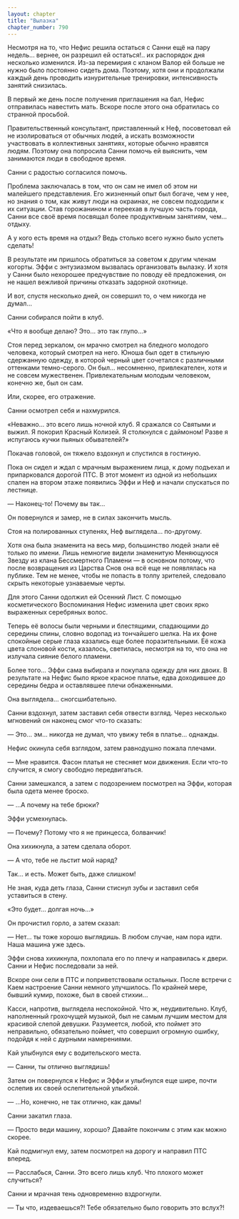 ```yaml
---
layout: chapter
title: "Вылазка"
chapter_number: 790
---
```


Несмотря на то, что Нефис решила остаться с Санни ещё на пару недель... вернее, он разрешил ей остаться!.. их распорядок дня несколько изменился. Из-за перемирия с кланом Валор ей больше не нужно было постоянно сидеть дома. Поэтому, хотя они и продолжали каждый день проводить изнурительные тренировки, интенсивность занятий снизилась.

В первый же день после получения приглашения на бал, Нефис отправилась навестить мать. Вскоре после этого она обратилась со странной просьбой.

Правительственный консультант, приставленный к Неф, посоветовал ей не изолироваться от обычных людей, а искать возможности участвовать в коллективных занятиях, которые обычно нравятся людям. Поэтому она попросила Санни помочь ей выяснить, чем занимаются люди в свободное время.

Санни с радостью согласился помочь.

Проблема заключалась в том, что он сам не имел об этом ни малейшего представления. Его жизненный опыт был богаче, чем у нее, но знания о том, как живут люди на окраинах, не совсем подходили к их ситуации. Став горожанином и переехав в лучшую часть города, Санни все своё время посвящал более продуктивным занятиям, чем... отдыху.

А у кого есть время на отдых? Ведь столько всего нужно было успеть сделать!

В результате им пришлось обратиться за советом к другим членам когорты. Эффи с энтузиазмом вызвалась организовать вылазку. И хотя у Санни было нехорошее предчувствие по поводу её предложения, он не нашел вежливой причины отказать задорной охотнице.

И вот, спустя несколько дней, он совершил то, о чем никогда не думал...

Санни собирался пойти в клуб.

«Что я вообще делаю? Это... это так глупо...»

Стоя перед зеркалом, он мрачно смотрел на бледного молодого человека, который смотрел на него. Юноша был одет в стильную сдержанную одежду, в которой черный цвет сочетался с различными оттенками темно-серого. Он был... несомненно, привлекателен, хотя и не совсем мужественен. Привлекательным молодым человеком, конечно же, был он сам.

Или, скорее, его отражение.

Санни осмотрел себя и нахмурился.

«Неважно... это всего лишь ночной клуб. Я сражался со Святыми и выжил. Я покорил Красный Колизей. Я столкнулся с даймоном! Разве я испугаюсь кучки пьяных обывателей?»

Покачав головой, он тяжело вздохнул и спустился в гостиную.

Пока он сидел и ждал с мрачным выражением лица, к дому подъехал и припарковался дорогой ПТС. В этот момент из одной из небольших спален на втором этаже появились Эффи и Неф и начали спускаться по лестнице.

— Наконец-то! Почему вы так...

Он повернулся и замер, не в силах закончить мысль.

Стоя на полированных ступенях, Неф выглядела... по-другому.

Хотя она была знаменита на весь мир, большинство людей знали её только по имени. Лишь немногие видели знаменитую Меняющуюся Звезду из клана Бессмертного Пламени — в основном потому, что после возвращения из Царства Снов она всё еще не появлялась на публике. Тем не менее, чтобы не попасть в толпу зрителей, следовало скрыть некоторые узнаваемые черты.

Для этого Санни одолжил ей Осенний Лист. С помощью косметического Воспоминания Нефис изменила цвет своих ярко выраженных серебряных волос.

Теперь её волосы были черными и блестящими, спадающими до середины спины, словно водопад из тончайшего шелка. На их фоне спокойные серые глаза казались еще более поразительными. Её кожа цвета слоновой кости, казалось, светилась, несмотря на то, что она не излучала сияние белого пламени.

Более того... Эффи сама выбирала и покупала одежду для них двоих. В результате на Нефис было яркое красное платье, едва доходившее до середины бедра и оставлявшее плечи обнаженными.

Она выглядела... сногсшибательно.

Санни вздохнул, затем заставил себя отвести взгляд. Через несколько мгновений он наконец смог что-то сказать:

— Это... эм... никогда не думал, что увижу тебя в платье... однажды.

Нефис окинула себя взглядом, затем равнодушно пожала плечами.

— Мне нравится. Фасон платья не стесняет мои движения. Если что-то случится, я смогу свободно передвигаться.

Санни замешкался, а затем с подозрением посмотрел на Эффи, которая была одета менее броско.

— ...А почему на тебе брюки?

Эффи усмехнулась.

— Почему? Потому что я не принцесса, болванчик!

Она хихикнула, а затем сделала оборот.

— А что, тебе не льстит мой наряд?

Так... и есть. Может быть, даже слишком!

Не зная, куда деть глаза, Санни стиснул зубы и заставил себя уставиться в стену.

«Это будет... долгая ночь...»

Он прочистил горло, а затем сказал:

— Нет... ты тоже хорошо выглядишь. В любом случае, нам пора идти. Наша машина уже здесь.

Эффи снова хихикнула, похлопала его по плечу и направилась к двери. Санни и Нефис последовали за ней.

Вскоре они сели в ПТС и поприветствовали остальных. После встречи с Каем настроение Санни немного улучшилось. По крайней мере, бывший кумир, похоже, был в своей стихии...

Касси, напротив, выглядела неспокойной. Что ж, неудивительно. Клуб, наполненный грохочущей музыкой, был не самым лучшим местом для красивой слепой девушки. Разумеется, любой, кто поймет это неправильно, обязательно поймет, что совершил огромную ошибку, подойдя к ней с дурными намерениями.

Кай улыбнулся ему с водительского места.

— Санни, ты отлично выглядишь!

Затем он повернулся к Нефис и Эффи и улыбнулся еще шире, почти ослепив их своей ослепительной улыбкой.

— ...Но, конечно, не так отлично, как дамы!

Санни закатил глаза.

— Просто веди машину, хорошо? Давайте покончим с этим как можно скорее.

Кай подмигнул ему, затем посмотрел на дорогу и направил ПТС вперед.

— Расслабься, Санни. Это всего лишь клуб. Что плохого может случиться?

Санни и мрачная тень одновременно вздрогнули.

— Ты что, издеваешься?! Тебе обязательно было говорить это вслух?!